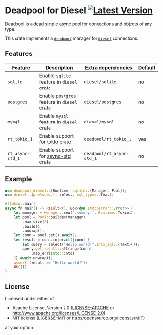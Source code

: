 # Deadpool for Diesel [![Latest Version](https://img.shields.io/crates/v/deadpool-diesel.svg)](https://crates.io/crates/deadpool-diesel)

Deadpool is a dead simple async pool for connections and objects
of any type.

This crate implements a [`deadpool`](https://crates.io/crates/deadpool)
manager for [`diesel`](https://crates.io/crates/diesel) connections.

## Features

| Feature | Description | Extra dependencies | Default |
| ------- | ----------- | ------------------ | ------- |
| `sqlite` | Enable `sqlite` feature in `diesel` crate | `diesel/sqlite` | no |
| `postgres` | Enable `postgres` feature in `diesel` crate | `diesel/postgres` | no |
| `mysql` | Enable `mysql` feature in `diesel` crate | `diesel/mysql` | no |
| `rt_tokio_1` | Enable support for [tokio](https://crates.io/crates/tokio) crate | `deadpool/rt_tokio_1` | yes |
| `rt_async-std_1` | Enable support for [async-std](https://crates.io/crates/config) crate | `deadpool/rt_async-std_1` | no |

## Example

```rust
use deadpool_diesel::{Runtime, sqlite::{Manager, Pool}};
use diesel::{prelude::*, select, sql_types::Text};

#[tokio::main]
async fn main() -> Result<(), Box<dyn std::error::Error>> {
    let manager = Manager::new(":memory:", Runtime::Tokio1);
    let pool = Pool::builder(manager)
        .max_size(8)
        .build()
        .unwrap();
    let conn = pool.get().await?;
    let result = conn.interact(|conn| {
        let query = select("Hello world!".into_sql::<Text>());
        query.get_result::<String>(conn)
            .map_err(Into::into)
    }).await.unwrap();
    assert!(result == "Hello world!");
    Ok(())
}
```

## License

Licensed under either of

- Apache License, Version 2.0 ([LICENSE-APACHE](LICENSE-APACHE) or <http://www.apache.org/licenses/LICENSE-2.0>)
- MIT license ([LICENSE-MIT](LICENSE-MIT) or <http://opensource.org/licenses/MIT>)

at your option.
